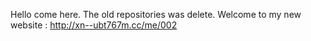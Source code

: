 Hello come here.
The old repositories was delete.
Welcome to my new website : http://xn--ubt767m.cc/me/002

